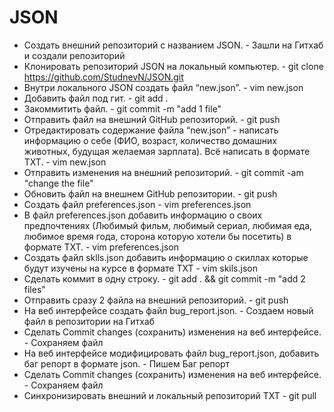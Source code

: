 # JSON
- Создать внешний репозиторий c названием JSON. - Зашли на Гитхаб и создали репозиторий
- Клонировать репозиторий JSON на локальный компьютер. - git clone https://github.com/StudnevN/JSON.git
- Внутри локального JSON создать файл “new.json”. - vim new.json
- Добавить файл под гит. - git add .
- Закоммитить файл. - git commit -m "add 1 file"
- Отправить файл на внешний GitHub репозиторий. - git push
- Отредактировать содержание файла “new.json” - написать информацию о себе (ФИО, возраст, количество домашних животных, будущая желаемая зарплата). Всё написать в формате TXT. - vim new.json
- Отправить изменения на внешний репозиторий. - git commit -am "change the file"
- Обновить файл на внешнем GitHub репозитории. - git push
- Создать файл preferences.json - vim preferences.json
- В файл preferences.json добавить информацию о своих предпочтениях (Любимый фильм, любимый сериал, любимая еда, любимое время года, сторона которую хотели бы посетить) в формате TXT. - vim preferences.json
- Создать файл sklls.json добавить информацию о скиллах которые будут изучены на курсе в формате TXT -  vim skils.json
- Сделать коммит в одну строку. - git add . && git commit -m "add 2 files"
- Отправить сразу 2 файла на внешний репозиторий. - git push
- На веб интерфейсе создать файл bug_report.json. - Создаем новый файл в репозитории на Гитхаб
- Сделать Commit changes (сохранить) изменения на веб интерфейсе. - Сохраняем файл
- На веб интерфейсе модифицировать файл bug_report.json, добавить баг репорт в формате json. - Пишем Баг репорт
- Сделать Commit changes (сохранить) изменения на веб интерфейсе. - Сохраняем файл
- Синхронизировать внешний и локальный репозиторий TXT - git pull

